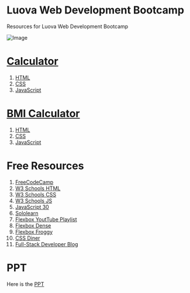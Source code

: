 # Luova Web Development Bootcamp
Resources for Luova Web Development Bootcamp

![Image](https://user-images.githubusercontent.com/56690856/128362286-8f31de74-2507-44ea-b700-8f18a3f20950.jpg)

# [Calculator](https://github.com/Sapna2001/LuovaWebDevelopmentBootcamp/tree/master/Calculator)
1. [HTML](https://github.com/Sapna2001/LuovaWebDevelopmentBootcamp/blob/master/Calculator/calculator.html)
2. [CSS](https://github.com/Sapna2001/LuovaWebDevelopmentBootcamp/blob/master/Calculator/calculator.css)
3. [JavaScript](https://github.com/Sapna2001/LuovaWebDevelopmentBootcamp/blob/master/Calculator/calculator.js)

# [BMI Calculator](https://github.com/Sapna2001/LuovaWebDevelopmentBootcamp/tree/master/BMICalculator)
1. [HTML](https://github.com/Sapna2001/LuovaWebDevelopmentBootcamp/blob/master/BMICalculator/BMICalculator.html)
2. [CSS](https://github.com/Sapna2001/LuovaWebDevelopmentBootcamp/blob/master/BMICalculator/BMICalculator.css)
3. [JavaScript](https://github.com/Sapna2001/LuovaWebDevelopmentBootcamp/blob/master/BMICalculator/BMICalculator.js)

# Free Resources 
1. [FreeCodeCamp](https://www.freecodecamp.org/learn/responsive-web-design/)
2. [W3 Schools HTML](https://www.w3schools.com/html/default.asp)
3. [W3 Schools CSS](https://www.w3schools.com/css/default.asp)
4. [W3 Schools JS](https://www.w3schools.com/js/default.asp)
5. [JavaScript 30](https://javascript30.com/)
6. [Sololearn](https://www.sololearn.com/learning)
7. [Flexbox YoutTube Playlist](https://www.youtube.com/playlist?list=PLGyA74h_S9NrkKnaIrYeOolru4EakosHY)
8. [Flexbox Dense](http://www.flexboxdefense.com/)
9. [Flexbox Froggy](https://flexboxfroggy.com/)
10. [CSS Diner](https://flukeout.github.io/)
11. [Full-Stack Developer Blog ](https://www.codingninjas.com/blog/2021/06/10/how-to-become-a-full-stack-developer-in-2021/)

# PPT
Here is the [PPT](https://www.canva.com/design/DAEmPFgDwnw/TVErJVfKJe4k9H8sSjnTYQ/view?utm_content=DAEmPFgDwnw&utm_campaign=designshare&utm_medium=link&utm_source=sharebutton)
